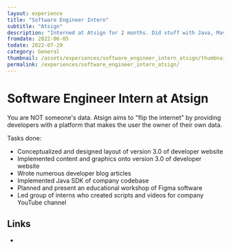 ```yaml
---
layout: experience
title: "Software Engineer Intern"
subtitle: "Atsign"
description: "Interned at Atsign for 2 months. Did stuff with Java, Maven CI/CD, and developer documentation website maintenance."
fromdate: 2022-06-05
todate: 2022-07-29
category: General
thumbnail: /assets/experiences/software_engineer_intern_atsign/thumbnail.png
permalink: /experiences/software_engineer_intern_atsign/
---
```


# Software Engineer Intern at Atsign

You are NOT someone's data. Atsign aims to "flip the internet" by providing developers with a platform that makes the user the owner of their own data.

Tasks done:

- Conceptualized and designed layout of version 3.0 of developer website
- Implemented content and graphics onto version 3.0 of developer website
- Wrote numerous developer blog articles
- Implemented Java SDK of company codebase
- Planned and present an educational workshop of Figma software
- Led group of interns who created scripts and videos for company YouTube channel

## Links

-
